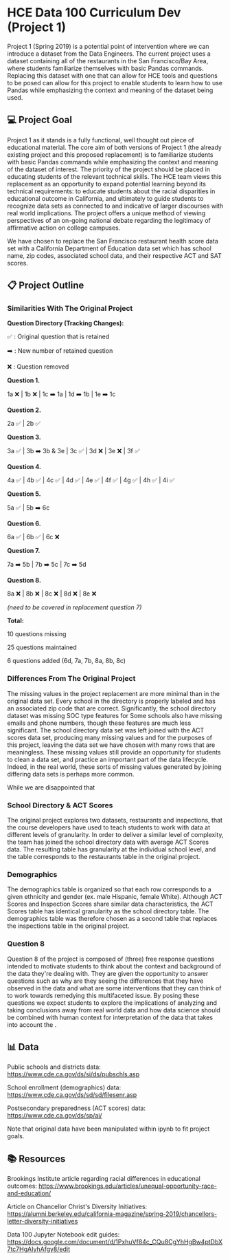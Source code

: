 # HCE Data 100 Curriculum Dev (Project 1)

Project 1 (Spring 2019) is a potential point of intervention where we can introduce a dataset from the Data Engineers. The current project uses a dataset containing all of the restaurants in the San Francisco/Bay Area, where students familiarize themselves with basic Pandas commands. Replacing this dataset with one that can allow for HCE tools and questions to be posed can allow for this project to enable students to learn how to use Pandas while emphasizing the context and meaning of the dataset being used.

## 💻 Project Goal

Project 1 as it stands is a fully functional, well thought out piece of educational material. The core aim of both versions of Project 1 (the already existing project and this proposed replacement) is to familiarize students with basic Pandas commands while emphasizing the context and meaning of the dataset of interest. The priority of the project should be placed in educating students of the relevant technical skills. The HCE team views this replacement as an opportunity to expand potential learning beyond its technical requirements: to educate students about the racial disparities in educational outcome in California, and ultimately to guide students to recognize data sets as connected to and indicative of larger discourses with real world implications. The project offers a unique method of viewing perspectives of an on-going national debate regarding the legitimacy of affirmative action on college campuses.

We have chosen to replace the San Francisco restaurant health score data set with a California Department of Education data set which has school name, zip codes, associated school data, and their respective ACT and SAT scores. 


## 📋 Project Outline

### Similarities With The Original Project

**Question Directory (Tracking Changes):**

  ✅ : Original question that is retained

  ➡️ : New number of retained question

  ❌ : Question removed
  

**Question 1.**

  1a ❌ | 1b ❌ | 1c ➡️ 1a | 1d ➡️ 1b | 1e ➡️ 1c

**Question 2.**

  2a ✅ | 2b ✅

**Question 3.**

  3a ✅ | 3b ➡️ 3b & 3e | 3c ✅ | 3d ❌ | 3e ❌ | 3f ✅

**Question 4.**

  4a ✅ | 4b ✅ | 4c ✅ | 4d ✅ | 4e ✅ | 4f ✅ | 4g ✅ | 4h ✅ | 4i ✅

**Question 5.**

  5a ✅ | 5b ➡️ 6c

**Question 6.**

  6a ✅ | 6b ✅ | 6c ❌

**Question 7.**

  7a ➡️ 5b | 7b ➡️ 5c | 7c ➡️ 5d

**Question 8.**

  8a ❌ | 8b ❌ | 8c ❌ | 8d ❌ | 8e ❌

*(need to be covered in replacement question 7)*


**Total:**

10 questions missing

25 questions maintained

6 questions added (6d, 7a, 7b, 8a, 8b, 8c)


### Differences From The Original Project

The missing values in the project replacement are more minimal than in the original data set. Every school in the directory is properly labeled and has an associated zip code that are correct. Significantly, the school directory dataset was missing SOC type features for Some schools also have missing emails and phone numbers, though these features are much less significant. The school directory data set was left joined with the ACT scores data set, producing many missing values and for the purposes of this project, leaving the data set we have chosen with many rows that are meaningless. These missing values still provide an opportunity for students to clean a data set, and practice an important part of the data lifecycle. Indeed, in the real world, these sorts of missing values generated by joining differing data sets is perhaps more common.

While we are disappointed that

### School Directory & ACT Scores

The original project explores two datasets, restaurants and inspections, that the course developers have used to teach students to work with data at different levels of granularity. In order to deliver a similar level of complexity, the team has joined the school directory data with average ACT Scores data. The resulting table has granularity at the individual school level, and the table corresponds to the restaurants table in the original project.

### Demographics

The demographics table is organized so that each row corresponds to a given ethnicity and gender (ex. male Hispanic, female White). Although ACT Scores and Inspection Scores share similar data characteristics, the ACT Scores table has identical granularity as the school directory table. The demographics table was therefore chosen as a second table that replaces the inspections table in the original project.

### Question 8

Question 8 of the project is composed of (three) free response questions intended to motivate students to think about the context and background of the data they're dealing with. They are given the opportunity to answer questions such as why are they seeing the differences that they have observed in the data and what are some interventions that they can think of to work towards remedying this multifaceted issue. By posing these questions we expect students to explore the implications of analyzing and taking conclusions away from real world data and how data science should be combined with human context for interpretation of the data that takes into account the .

## 📊 Data

Public schools and districts data: https://www.cde.ca.gov/ds/si/ds/pubschls.asp

School enrollment (demographics) data: https://www.cde.ca.gov/ds/sd/sd/filesenr.asp

Postsecondary preparedness (ACT scores) data: https://www.cde.ca.gov/ds/sp/ai/

Note that original data have been manipulated within ipynb to fit project goals. 

## 📚 Resources

Brookings Institute article regarding racial differences in educational outcomes: https://www.brookings.edu/articles/unequal-opportunity-race-and-education/

Article on Chancellor Christ's Diversity Initiatives: https://alumni.berkeley.edu/california-magazine/spring-2019/chancellors-letter-diversity-initiatives

Data 100 Jupyter Notebook edit guides: https://docs.google.com/document/d/1PxhuVf84c_CQu8CgYhHgBw4ptDbX7tc7HgAIyhAfgy8/edit
